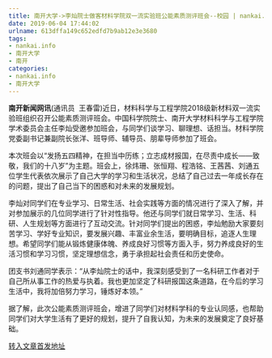 ```yaml
---
title: 南开大学->李灿院士做客材料学院双一流实验班公能素质测评班会--校园 | nankai.info
date: 2019-06-04 17:44:02
urlname: 613dffa149c652edfd7b9ab12e3e3680
tags: 
- nankai.info
- 南开大学
- 南开
categories:
- nankai.info
- 南开大学
---
```



**南开新闻网讯**(通讯员  王春雷)近日，材料科学与工程学院2018级新材料双一流实验班组织召开公能素质测评班会。中国科学院院士、南开大学材料科学与工程学院学术委员会主任李灿受邀参加班会，与同学们谈学习、聊理想、话担当。材料学院党委副书记兼副院长张洋、班导师、辅导员、朋辈导师参加了班会。

本次班会以“发扬五四精神，在担当中历练；立志成材报国，在尽责中成长——致敬，我们的十八岁”为主题。班会上，徐炜珊、张恒翔、程浩铭、王茜茜、刘通五位学生代表依次展示了自己大学的学习和生活状况，总结了自己过去一年成长存在的问题，提出了自己当下的困惑和对未来的发展规划。

李灿对同学们在专业学习、日常生活、社会实践等方面的情况进行了深入了解，并对参加展示的几位同学进行了针对性指导。他还与同学们就日常学习、生活、科研、人生规划等方面进行了互动交流。针对同学们提出的困惑，李灿勉励大家要刻苦学习、学好专业知识，要发展兴趣、丰富业余生活，要明确目标，追逐人生理想。希望同学们能从锻炼健康体魄、养成良好习惯等方面入手，努力养成良好的生活习惯和学习习惯，坚定理想信念，勇于承担起社会责任和历史使命。

团支书刘通同学表示：“从李灿院士的话中，我深刻感受到了一名科研工作者对于自己所从事工作的热爱与执着。我也更加坚定了科研报国这条道路，在今后的学习生活中，我将加倍努力学习，锤炼好本领。”

据了解，此次公能素质测评班会，增进了同学们对材料学科的专业认同感，也帮助同学们对大学生活有了更好的规划，提升了自我认知，为未来的发展奠定了良好基础。





[转入文章首发地址](http://news.nankai.edu.cn/qqxy/system/2019/06/04/000455494.shtml)